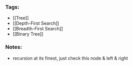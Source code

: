 ### Tags:
- [[Tree]]
- [[Depth-First Search]]
- [[Breadth-First Search]]
- [[Binary Tree]]
### Notes:
- recursion at its finest, just check this node & left & right


